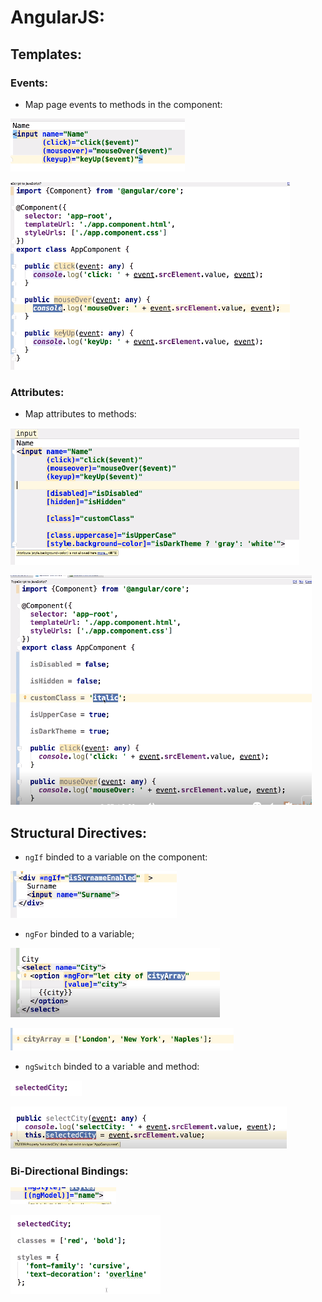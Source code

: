 # AngularJS:



## Templates:

### Events:

- Map page events to methods in the component:

![1555181758456](imgs/1555181758456.png)

![1555181830549](imgs/1555181830549.png)

### Attributes:

- Map attributes to methods:

![1555181926509](imgs/1555181926509.png)

![1555181954805](imgs/1555181954805.png)

## Structural Directives:

- `ngIf` binded to a variable on the component:

![1555182162535](imgs/1555182162535.png)

- `ngFor` binded to a variable;

![1555182266232](imgs/1555182266232.png)

![1555182324212](imgs/1555182324212.png)

- `ngSwitch` binded to a variable and method:

![1555182371958](imgs/1555182718374.png)

![1555182438575](imgs/1555182438575.png)



### Bi-Directional Bindings:

![1555182586573](imgs/1555182586573.png)

![1555182647420](imgs/1555182647420.png)